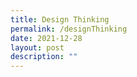 ```yaml
---
title: Design Thinking
permalink: /designThinking
date: 2021-12-28
layout: post
description: ""
---
```

